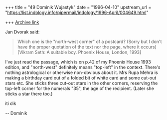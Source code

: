 +++
title = "49 Dominik Wujastyk"
date = "1996-04-10"
upstream_url = "https://list.indology.info/pipermail/indology/1996-April/004649.html"

+++
[Archive link](https://list.indology.info/pipermail/indology/1996-April/004649.html)

Jan Dvorak said:
> 
> Which one is the "north-west corner" of a postcard? (Sorry but I don't have
> the proper quotation of the text nor the page, where it occurs)
> [Vikram Seth: A suitable boy. Phoenix House, London, 1993]

I've just read the passage, which is on p.42 of my Phoenix House 1993
edition, and "north-west" definitely means "top-left" in the context.
There's nothing astrological or otherwise non-obvious about it.  Mrs
Rupa Mehra is making a birthday card out of a folded bit of white card
and some cut-out stars etc.  She sticks three cut-out stars in the other
corners, reserving the top-left corner for the numerals "35", the age of
the recipient. (Later she sticks a star there too.)

iti dik

--
Dominik





